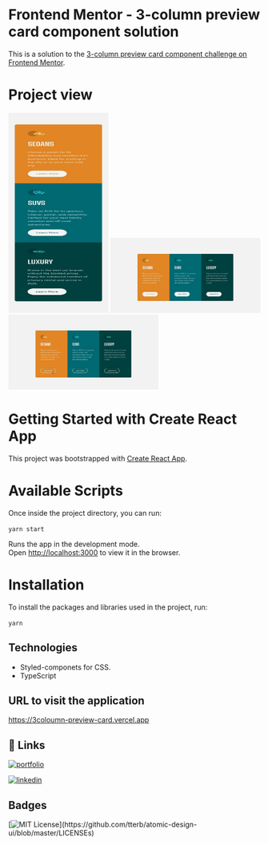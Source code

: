 # Frontend Mentor - 3-column preview card component solution

This is a solution to the [3-column preview card component challenge on Frontend Mentor](https://www.frontendmentor.io/challenges/3column-preview-card-component-pH92eAR2-). 

# Project view

  <img src="public/img/mobile-design.jpg" alt="Mobile design" width="200" height="400">
  <img src="public/img/desktop-design.jpg" alt="Desktop design" width="300" height="150">
  <img src="public/img/active-states.jpg" alt="Desktop active states" width="300" height="150">

# Getting Started with Create React App

This project was bootstrapped with [Create React App](https://github.com/facebook/create-react-app).

# Available Scripts

Once inside the project directory, you can run:

`yarn start`

Runs the app in the development mode.\
Open [http://localhost:3000](http://localhost:3000) to view it in the browser.

# Installation

To install the packages and libraries used in the project, run:

`yarn`

## Technologies
- Styled-componets for CSS.
- TypeScript

## URL to visit the application

https://3coloumn-preview-card.vercel.app

## 🔗 Links
[![portfolio](https://img.shields.io/badge/my_portfolio-000?style=for-the-badge&logo=ko-fi&logoColor=white)](https://github.com/augustomoscardo)

[![linkedin](https://img.shields.io/badge/linkedin-0A66C2?style=for-the-badge&logo=linkedin&logoColor=white)](https://www.linkedin.com/in/augustomoscardo)

## Badges

[![MIT License](https://img.shields.io/apm/l/atomic-design-ui.svg?)](https://github.com/tterb/atomic-design-ui/blob/master/LICENSEs)